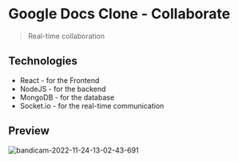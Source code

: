 # Google Docs Clone - Collaborate
> Real-time collaboration

## Technologies
 * React - for the Frontend
 * NodeJS - for the backend
 * MongoDB - for the database
 * Socket.io - for the real-time communication

## Preview



![bandicam-2022-11-24-13-02-43-691](https://user-images.githubusercontent.com/67001353/203729347-18275062-7781-495f-9627-cc54b4409f4e.gif)
